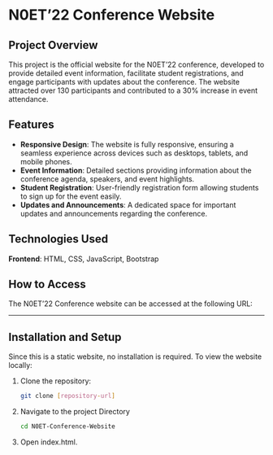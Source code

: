 # N0ET’22 Conference Website

## Project Overview

This project is the official website for the N0ET’22 conference, developed to provide detailed event information, facilitate student registrations, and engage participants with updates about the conference. The website attracted over 130 participants and contributed to a 30% increase in event attendance.

## Features

- **Responsive Design**: The website is fully responsive, ensuring a seamless experience across devices such as desktops, tablets, and mobile phones.
- **Event Information**: Detailed sections providing information about the conference agenda, speakers, and event highlights.
- **Student Registration**: User-friendly registration form allowing students to sign up for the event easily.
- **Updates and Announcements**: A dedicated space for important updates and announcements regarding the conference.
  
## Technologies Used

**Frontend**: HTML, CSS, JavaScript, Bootstrap
  
## How to Access

The N0ET’22 Conference website can be accessed at the following URL:  
****

## Installation and Setup

Since this is a static website, no installation is required. To view the website locally:

1. Clone the repository:
   ```bash
   git clone [repository-url]
2. Navigate to the project Directory
    ```bash
    cd N0ET-Conference-Website
3. Open index.html.
  
